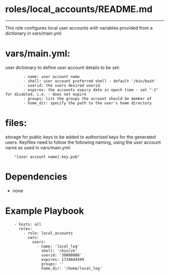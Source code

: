 # roles/local_accounts/README.md
---
This role configures local user accounts with variables provided from a dictionary in vars/main.yml

# vars/main.yml:
user dictionary to define user account details to be set:

            - name: user account name
            - shell: user account preferred shell - default '/bin/bash'
            - userid: the users desired userid
            - expires: the accounts expiry date in epoch time - set "-1" for disabled, i.e. - does not expire
            - groups: list the groups the account should be member of
            - home_dir: specify the path to the user's home directory

# files: 
storage for public keys to be added to authorized keys for the generated users. Keyfiles need to follow the following naming, using the user account name as used in vars/main.yml: 

        "[user account name].key.pub"


# Dependencies
- none

# Example Playbook
        - hosts: all 
          roles:
            - role: local_accounts
              vars:
                users:
                  - name: 'local_log'
                    shell: '/bin/sh'
                    userid: '38000088'
                    expires: 1734044399
                    groups: ''
                    home_dir: '/home/local_log'
